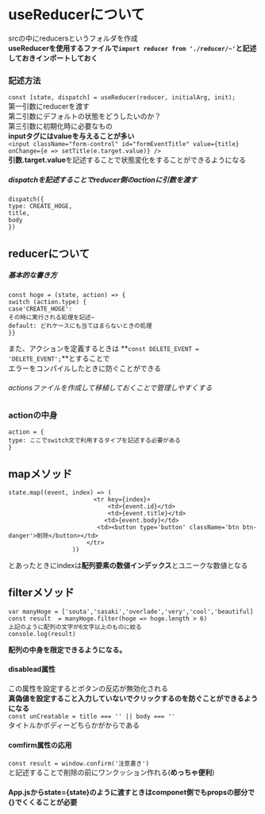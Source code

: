 # useReducerについて
srcの中にreducersというフォルダを作成  
**useReducerを使用するファイルで`import reducer from './reducer/~'`と記述しておきインポートしておく**  
### 記述方法
`const [state, dispatch] = useReducer(reducer, initialArg, init);`  
第一引数にreducerを渡す  
第二引数にデフォルトの状態をどうしたいのか？  
第三引数に初期化時に必要なもの  
**inputタグにはvalueを与えることが多い**  
`<input className="form-control" id="formEventTitle" value={title} onChange={e => setTitle(e.target.value)} />`  
**引数.target.value**を記述することで状態変化をすることができるようになる  
##### dispatchを記述することでreducer側のactionに引数を渡す
	dispatch({  
	type: CREATE_HOGE,  
	title,  
	body  
	})  

## reducerについて
##### 基本的な書き方  
	const hoge = (state, action) => {  
	switch (action.type) {  
	case'CREATE_HOGE':  
	その時に実行される処理を記述~  
	default: どれケースにも当てはまらないときの処理  
	}}  
また、アクションを定義するときは
**`const DELETE_EVENT = 'DELETE_EVENT';`**とすることで  
エラーをコンパイルしたときに防ぐことができる  
###### actionsファイルを作成して移植しておくことで管理しやすくする
### actionの中身
	action = {  
	type: ここでswitch文で利用するタイプを記述する必要がある  
	}  

## mapメソッド
	state.map((event, index) => (
        	                <tr key={index}>
                	            <td>{event.id}</td>
                        	    <td>{event.title}</td>
                         	   <td>{event.body}</td>
                           	 <td><button type='button' className='btn btn-danger'>削除</button></td>
                      	  </tr>
                  	  ))  
とあったときにindexは**配列要素の数値インデックス**とユニークな数値となる

## filterメソッド
	var manyHoge = ['souta','sasaki','overlade','very','cool','beautiful]  
	const result  = manyHoge.filter(hoge => hoge.length > 6)  
	上記のように配列の文字が6文字以上のものに絞る  
	console.log(result)  
**配列の中身を限定できるようになる。** 
#### disablead属性
この属性を設定するとボタンの反応が無効化される  
**真偽値を設定すること入力していないでクリックするのを防ぐことができるようになる**  
`const unCreatable = title === '' || body === ''`  
タイトルかボディーどちらかがからである  

#### comfirm属性の応用
`const result = window.confirm('注意書き')`  
と記述することで削除の前にワンクッション作れる(**めっちゃ便利**)  

#### App.jsからstate={state}のように渡すときはcomponet側でもpropsの部分で{}でくくることが必要
